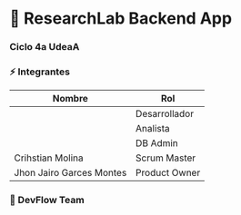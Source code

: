 # :rocket: ResearchLab Backend App 

### Ciclo 4a UdeaA

### :zap: Integrantes

| Nombre                    | Rol                   |
| --------------------------| ----------------------|
|                           | Desarrollador         |
|                           | Analista              |
|                           | DB Admin              |
| Crihstian Molina          | Scrum Master          |
| Jhon Jairo Garces Montes  | Product Owner         |

### :metal: DevFlow Team
